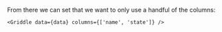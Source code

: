From there we can set that we want to only use a handful of the columns:

```
<Griddle data={data} columns={['name', 'state']} />
```
